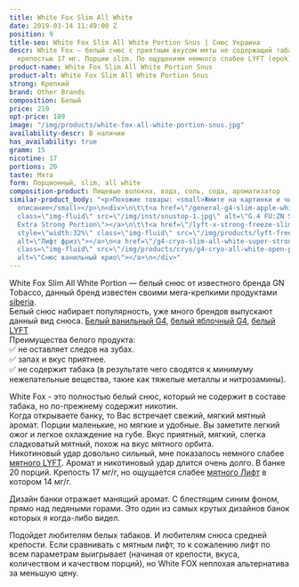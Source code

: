 ```yaml
---
title: White Fox Slim All White
date: 2019-03-14 11:49:00 Z
position: 9
title-seo: White Fox Slim All White Portion Snus | Снюс Украина
descr: White Fox — белый снюс с приятным вкусом мяты не содержащий табака. 20 порций,
  крепостью 17 мг. Порции slim. По ощущениям немного слабее LYFT (epok).
product-name: White Fox Slim All White Portion Snus
product-alt: White Fox Slim All White Portion Snus
strong: Крепкий
brand: Other Brands
composition: Белый
price: 210
opt-price: 189
image: "/img/products/white-fox-all-white-portion-snus.jpg"
availability-descr: В наличии
has_availability: true
gramm: 15
nicotine: 17
portions: 20
taste: Мята
form: Порционный, slim, all white
composition-product: Пищевые волокна, вода, соль, сода, ароматизатор
similar-product_body: "<p>Похожие товары: <small>Жмите на картинки и читайте полное
  описание</small></p>\n<div>\n\t\t<a href=\"/general-g4-slim-apple-white\"><img style=\"width:32%\"
  class=\"img-fluid\" src=\"/img/inst/snustop-1.jpg\" alt=\"G.4 FU:ZN Slim All White
  Extra Strong Portion\"></a>\n\t\t<a href=\"/lyft-x-strong-freeze-slim-white\"><img
  style=\"width:32%\" class=\"img-fluid\" src=\"/img/products/lyft-freeze/lyft-freeze-open.jpg\"
  alt=\"Лифт фриз\"></a>\n<a href=\"/g4-cryo-slim-all-white-super-strong\"><img style=\"width:32%\"
  class=\"img-fluid\" src=\"/img/products/cryo/g4-cryo-all-white-open-portion.jpg\"
  alt=\"Снюс ванильный крио\"></a>\n</div>"
---
```


White Fox Slim All White Portion — белый снюс от известного бренда GN Tobacco, данный бренд известен своими мега-крепкими продуктами [siberia](/siberia).<br>
Белый снюс набирает популярность, уже много брендов выпускают данный вид снюса. [Белый ванильный G4](/g4-cryo-slim-all-white-super-strong), [белый яблочный G4](/general-g4-slim-apple-white), [белый LYFT](/lyft)<br>
Преимущества белого продукта:<br>
✅ не оставляет следов на зубах.<br>
✅ запах и вкус приятнее.<br>
✅ не содержит табака (в результате чего сводятся к минимуму нежелательные вещества, такие как тяжелые металлы и нитрозамины).

White Fox - это полностью белый снюс, который не содержит в составе табака, но по-прежнему содержит никотин.<br>
Когда открываете банку, то Вас встречает свежий, мягкий мятный аромат. Порции маленькие, но мягкие и удобные. Вы заметите легкий ожог и легкое охлаждение на губе. Вкус приятный, мягкий, слегка сладковатый мятный, похож на вкус мятного орбита.<br>
Никотиновый удар довольно сильный, мне показалось немного слабее [мятного LYFT](/lyft-strong-ice-cool-mint-slim-all-white). Аромат и никотиновый удар длится очень долго.
В банке 20 порций. Крепость 17 мг/г, но ощущается слабее [мятного Лифт](/lyft-strong-ice-cool-mint-slim-all-white) в котором 14 мг/г.

Дизайн банки отражает манящий аромат. С блестящим синим фоном, прямо над ледяными горами. Это один из самых крутых дизайнов банок которых я когда-либо видел.

Подойдет любителям белых табаков. И любителям снюса средней крепости.
Если сравнивать с мятным лифт, то к сожалению лифт по всем параметрам выигрывает (начиная от крепости, вкуса, количеством и качеством порций), но White FOX неплохая альтернатива за меньшую цену.